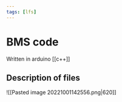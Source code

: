 ```yaml
---
tags: [lfs]
---
```

# BMS code
Written in arduino [[c++]]

## Description of files
![[Pasted image 20221001142556.png|620]]
